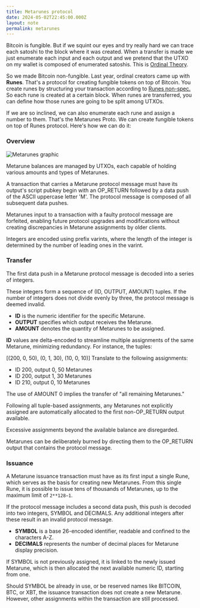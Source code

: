 ```yaml
---
title: Metarunes protocol
date: 2024-05-02T22:45:00.000Z
layout: note
permalink: metarunes
---
```



Bitcoin is fungible. But if we squint our eyes and try really hard we can trace each satoshi to the block where it was created. When a transfer is made we just enumerate each input and each output and we pretend that the UTXO on my wallet is composed of enumerated satoshis. This is [Ordinal Theory](https://docs.ordinals.com/).


So we made Bitcoin non-fungible. Last year, ordinal creators came up with **Runes**. That's a protocol for creating fungible tokens on top of Bitcoin. You create runes by structuring your transaction according to [Runes non-spec.](https://docs.ordinals.com/runes/specification.html) So each rune is created at a certain block. When runes are transferred, you can define how those runes are going to be split among UTXOs.


If we are so inclined, we can also enumerate each rune and assign a number to them. That's the Metarunes Proto. We can create fungible tokens on top of Runes protocol. Here's how we can do it:


### **Overview**


![Metarunes graphic](https://prod-files-secure.s3.us-west-2.amazonaws.com/95b7f6fc-43a0-4a7f-a3fc-172ac4a0ac41/1bf9e11d-28a5-4314-a0d7-14cf3af91af3/Untitled.png?X-Amz-Algorithm=AWS4-HMAC-SHA256&X-Amz-Content-Sha256=UNSIGNED-PAYLOAD&X-Amz-Credential=AKIAT73L2G45HZZMZUHI%2F20240827%2Fus-west-2%2Fs3%2Faws4_request&X-Amz-Date=20240827T093125Z&X-Amz-Expires=3600&X-Amz-Signature=86efb6903fc3a72a8f24411dd76a800e20f3886a2597d3bd626991516e9791a7&X-Amz-SignedHeaders=host&x-id=GetObject)


Metarune balances are managed by UTXOs, each capable of holding various amounts and types of Metarunes.


A transaction that carries a Metarune protocol message must have its output's script pubkey begin with an OP_RETURN followed by a data push of the ASCII uppercase letter 'M'. The protocol message is composed of all subsequent data pushes.


Metarunes input to a transaction with a faulty protocol message are forfeited, enabling future protocol upgrades and modifications without creating discrepancies in Metarune assignments by older clients.


Integers are encoded using prefix varints, where the length of the integer is determined by the number of leading ones in the varint.


### **Transfer**


The first data push in a Metarune protocol message is decoded into a series of integers.


These integers form a sequence of (ID, OUTPUT, AMOUNT) tuples. If the number of integers does not divide evenly by three, the protocol message is deemed invalid.

- **ID** is the numeric identifier for the specific Metarune.
- **OUTPUT** specifies which output receives the Metarune.
- **AMOUNT** denotes the quantity of Metarunes to be assigned.

**ID** values are delta-encoded to streamline multiple assignments of the same Metarune, minimizing redundancy. For instance, the tuples:


[(200, 0, 50), (0, 1, 30), (10, 0, 10)]
Translate to the following assignments:

- ID 200, output 0, 50 Metarunes
- ID 200, output 1, 30 Metarunes
- ID 210, output 0, 10 Metarunes

The use of AMOUNT 0 implies the transfer of "all remaining Metarunes."


Following all tuple-based assignments, any Metarunes not explicitly assigned are automatically allocated to the first non-OP_RETURN output available.


Excessive assignments beyond the available balance are disregarded.


Metarunes can be deliberately burned by directing them to the OP_RETURN output that contains the protocol message.


### **Issuance**


A Metarune issuance transaction must have as its first input a single Rune, which serves as the basis for creating new Metarunes. From this single Rune, it is possible to issue tens of thousands of Metarunes, up to the maximum limit of `2**128−1`.


If the protocol message includes a second data push, this push is decoded into two integers, SYMBOL and DECIMALS. Any additional integers after these result in an invalid protocol message.

- **SYMBOL** is a base 26-encoded identifier, readable and confined to the characters A-Z.
- **DECIMALS** represents the number of decimal places for Metarune display precision.

If SYMBOL is not previously assigned, it is linked to the newly issued Metarune, which is then allocated the next available numeric ID, starting from one.


Should SYMBOL be already in use, or be reserved names like BITCOIN, BTC, or XBT, the issuance transaction does not create a new Metarune. However, other assignments within the transaction are still processed.

